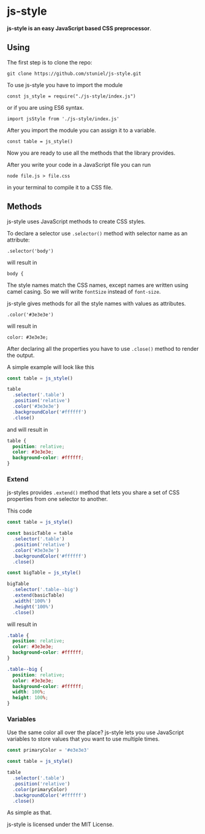# js-style

**js-style is an easy JavaScript based CSS preprocessor**.

## Using

The first step is to clone the repo:

```
git clone https://github.com/stuniel/js-style.git
```

To use js-style you have to import the module

```
const js_style = require("./js-style/index.js")
```

or if you are using ES6 syntax.

```
import jsStyle from './js-style/index.js'
```

After you import the module you can assign it to a variable.

```
const table = js_style()
```

Now you are ready to use all the methods that the library provides.

After you write your code in a JavaScript file you can run

```
node file.js > file.css
```

in your terminal to compile it to a CSS file.

## Methods

js-style uses JavaScript methods to create CSS styles.

To declare a selector use `.selector()` method with selector name as an attribute:

```
.selector('body')
```

will result in

```
body {
```

The style names match the CSS names, except names are written using camel casing. So we will write `fontSize` instead of `font-size`.

js-style gives methods for all the style names with values as attributes.

```
.color('#3e3e3e')
```

will result in

```
color: #3e3e3e;
```

After declaring all the properties you have to use `.close()` method to render the output.

A simple example will look like this

```js
const table = js_style()

table
  .selector('.table')
  .position('relative')
  .color('#3e3e3e')
  .backgroundColor('#ffffff')
  .close()
```

and will result in

```css
table {
  position: relative;
  color: #3e3e3e;
  background-color: #ffffff;
}
```

### Extend

js-styles provides `.extend()` method that lets you share a set of CSS properties from one selector to another.

This code

```js
const table = js_style()

const basicTable = table
  .selector('.table')
  .position('relative')
  .color('#3e3e3e')
  .backgroundColor('#ffffff')
  .close()

const bigTable = js_style()

bigTable
  .selector('.table--big')
  .extend(basicTable)
  .width('100%')
  .height('100%')
  .close()
```

will result in

```css
.table {
  position: relative;
  color: #3e3e3e;
  background-color: #ffffff;
}

.table--big {
  position: relative;
  color: #3e3e3e;
  background-color: #ffffff;
  width: 100%;
  height: 100%;
}

```

### Variables

Use the same color all over the place?
js-style lets you use JavaScript variables to store values that you want to use multiple times.

```js
const primaryColor = '#e3e3e3'

const table = js_style()

table
  .selector('.table')
  .position('relative')
  .color(primaryColor)
  .backgroundColor('#ffffff')
  .close()
```

As simple as that.

js-style is licensed under the MIT License.
